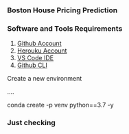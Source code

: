 ### Boston House Pricing Prediction

### Software and Tools Requirements

1. [Github Account](https://github.com)
2. [Herouku Account](https://herouku.com)
3. [VS Code IDE](https://code.visualstudio.com/)
4. [Github CLI](https://github.com/cli/cli/blob/trunk/docs/install_linux.md)

Create a new environment

....

conda create -p venv python==3.7 -y

### Just checking
